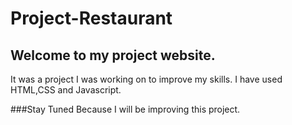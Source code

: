 # Project-Restaurant

## Welcome to my project website.

It was a project I was working on to improve my skills. I have used HTML,CSS and Javascript.

###Stay Tuned Because I will be improving this project.
